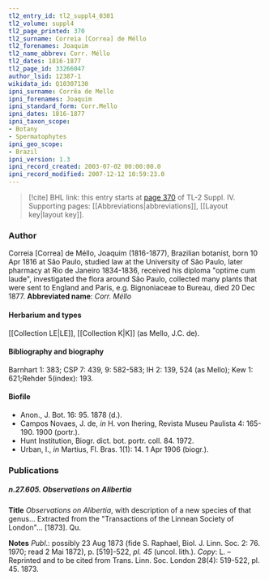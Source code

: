 ```yaml
---
tl2_entry_id: tl2_suppl4_0301
tl2_volume: suppl4
tl2_page_printed: 370
tl2_surname: Correia [Correa] de Méllo
tl2_forenames: Joaquim
tl2_name_abbrev: Corr. Méllo
tl2_dates: 1816-1877
tl2_page_id: 33266047
author_lsid: 12387-1
wikidata_id: Q10307130
ipni_surname: Corrêa de Mello
ipni_forenames: Joaquim
ipni_standard_form: Corr.Mello
ipni_dates: 1816-1877
ipni_taxon_scope: 
- Botany
- Spermatophytes
ipni_geo_scope: 
- Brazil
ipni_version: 1.3
ipni_record_created: 2003-07-02 00:00:00.0
ipni_record_modified: 2007-12-12 10:59:23.0
---
```



> [!cite] BHL link: this entry starts at [page 370](https://www.biodiversitylibrary.org/page/33266047) of TL-2 Suppl. IV.
> Supporting pages: [[Abbreviations|abbreviations]], [[Layout key|layout key]].

### Author

Correia \[Correa\] de Méllo, Joaquim (1816-1877), Brazilian botanist, born 10 Apr 1816 at São Paulo, studied law at the University of São Paulo, later pharmacy at Rio de Janeiro 1834-1836, received his diploma "optime cum laude", investigated the flora around São Paulo, collected many plants that were sent to England and Paris, e.g. Bignoniaceae to Bureau, died 20 Dec 1877. 
**Abbreviated name**: *Corr. Méllo*

#### Herbarium and types

[[Collection LE|LE]], [[Collection K|K]] (as Mello, J.C. de).

#### Bibliography and biography

Barnhart 1: 383; CSP 7: 439, 9: 582-583; IH 2: 139, 524 (as Mello); Kew 1: 621;Rehder 5(index): 193.

#### Biofile

- Anon., J. Bot. 16: 95. 1878 (d.).
- Campos Novaes, J. de, *in* H. von Ihering, Revista Museu Paulista 4: 165-190. 1900 (portr.).
- Hunt Institution, Biogr. dict. bot. portr. coll. 84. 1972.
- Urban, I., *in* Martius, Fl. Bras. 1(1): 14. 1 Apr 1906 (biogr.).

### Publications

##### n.27.605. Observations on Alibertia

**Title**
*Observations on Alibertia*, with description of a new species of that genus... Extracted from the "Transactions of the Linnean Society of London"... \[1873\]. Qu.

**Notes**
*Publ*.: possibly 23 Aug 1873 (fide S. Raphael, Biol. J. Linn. Soc. 2: 76. 1970; read 2 Mai 1872), p. \[519\]-522, *pl. 45* (uncol. lith.). *Copy*: L. – Reprinted and to be cited from Trans. Linn. Soc. London 28(4): 519-522, pl. 45. 1873.

